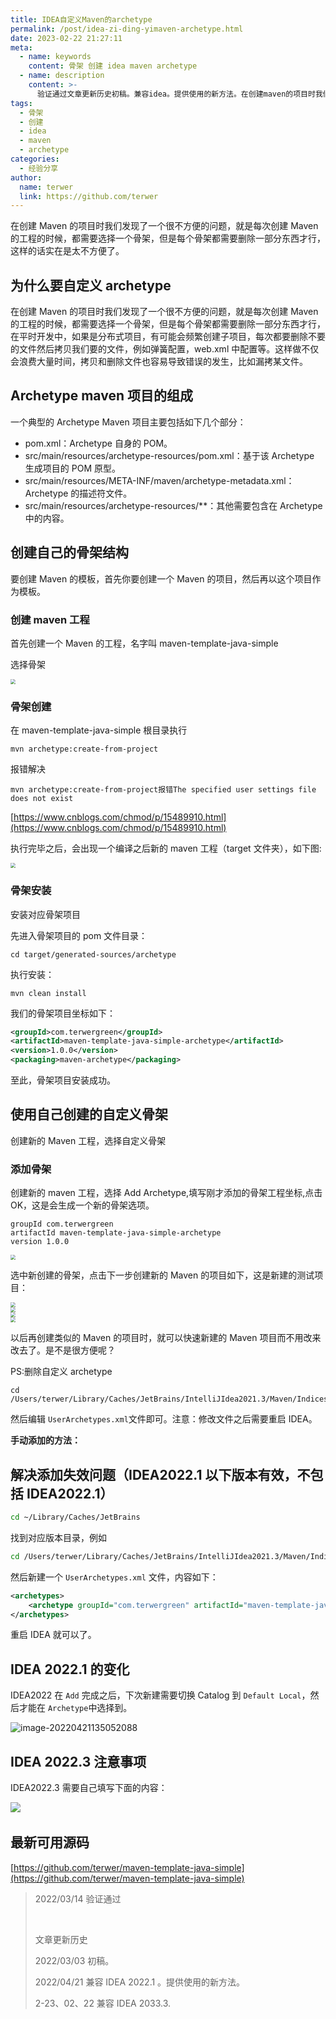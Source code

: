 ```yaml
---
title: IDEA自定义Maven的archetype
permalink: /post/idea-zi-ding-yimaven-archetype.html
date: 2023-02-22 21:27:11
meta:
  - name: keywords
    content: 骨架 创建 idea maven archetype
  - name: description
    content: >-
      验证通过文章更新历史初稿。兼容idea。提供使用的新方法。在创建maven的项目时我们发现了一个很不方便的问题就是每次创建maven的工程的时候都需要选择一个骨架但是每个骨架都需要删除一部分东西才行这样的话实在是太不方便了。为什么要自定义archetype在创建maven的项目时我们发现了一个很不方便的问题就是每次创建maven的工程的时候都需要选择一个骨架但是每个骨架都需要删除一部分东西才行在平时开发中如果是分布式项目有可能会频繁创建子项目每次都要删除不要的文件然后拷贝我们要的文件例如弹簧配置webxm
tags:
  - 骨架
  - 创建
  - idea
  - maven
  - archetype
categories:
  - 经验分享
author:
  name: terwer
  link: https://github.com/terwer
---
```




在创建 Maven 的项目时我们发现了一个很不方便的问题，就是每次创建 Maven 的工程的时候，都需要选择一个骨架，但是每个骨架都需要删除一部分东西才行，这样的话实在是太不方便了。

## 为什么要自定义 archetype

在创建 Maven 的项目时我们发现了一个很不方便的问题，就是每次创建 Maven 的工程的时候，都需要选择一个骨架，但是每个骨架都需要删除一部分东西才行，在平时开发中，如果是分布式项目，有可能会频繁创建子项目，每次都要删除不要的文件然后拷贝我们要的文件，例如弹簧配置，web.xml 中配置等。这样做不仅会浪费大量时间，拷贝和删除文件也容易导致错误的发生，比如漏拷某文件。

## Archetype maven 项目的组成

一个典型的 Archetype Maven 项目主要包括如下几个部分：

* pom.xml：Archetype 自身的 POM。
* src/main/resources/archetype-resources/pom.xml：基于该 Archetype 生成项目的 POM 原型。
* src/main/resources/META-INF/maven/archetype-metadata.xml：Archetype 的描述符文件。
* src/main/resources/archetype-resources/**：其他需要包含在 Archetype 中的内容。

## 创建自己的骨架结构

要创建 Maven 的模板，首先你要创建一个 Maven 的项目，然后再以这个项目作为模板。

### 创建 maven 工程

首先创建一个 Maven 的工程，名字叫 maven-template-java-simple

选择骨架

<div>
<img src="https://img1.terwer.space/20220314105651.jpeg" style="zoom:50%;" />
</div>

### 骨架创建

在 maven-template-java-simple 根目录执行

```
mvn archetype:create-from-project
```

报错解决

```
mvn archetype:create-from-project报错The specified user settings file does not exist
```

[https://www.cnblogs.com/chmod/p/15489910.html](https://www.cnblogs.com/chmod/p/15489910.html)

执行完毕之后，会出现一个编译之后新的 maven 工程（target 文件夹），如下图:

<div>
<img src="https://img1.terwer.space/20220314105712.jpeg" style="zoom:50%;" />
</div>

### 骨架安装

安装对应骨架项目

先进入骨架项目的 pom 文件目录：

```
cd target/generated-sources/archetype
```

执行安装：

```
mvn clean install
```

我们的骨架项目坐标如下：

```xml
<groupId>com.terwergreen</groupId>
<artifactId>maven-template-java-simple-archetype</artifactId>
<version>1.0.0</version>
<packaging>maven-archetype</packaging>
```

至此，骨架项目安装成功。

## 使用自己创建的自定义骨架

创建新的 Maven 工程，选择自定义骨架

### 添加骨架

创建新的 maven 工程，选择 Add Archetype,填写刚才添加的骨架工程坐标,点击 OK，这是会生成一个新的骨架选项。

```
groupId com.terwergreen
artifactId maven-template-java-simple-archetype
version 1.0.0
```

<div>
<img src="https://img1.terwer.space/20220314105749.jpeg" style="zoom:50%;" />
</div>

选中新创建的骨架，点击下一步创建新的 Maven 的项目如下，这是新建的测试项目：

<div>
<img src="https://img1.terwer.space/20220314105803.jpeg" style="zoom:50%;" />
</div>

<div>
<img src="https://img1.terwer.space/20220314105811.jpeg" style="zoom:50%;" />
</div>

<div>
<img src="https://img1.terwer.space/20220314105835.jpeg" style="zoom:50%;" />
</div>

<div>
<img src="https://img1.terwer.space/20220314105849.jpeg" style="zoom:50%;" />
</div>

以后再创建类似的 Maven 的项目时，就可以快速新建的 Maven 项目而不用改来改去了。是不是很方便呢？

PS:删除自定义 archetype

```
cd /Users/terwer/Library/Caches/JetBrains/IntelliJIdea2021.3/Maven/Indices
```

然后编辑 `UserArchetypes.xml`​ 文件即可。注意：修改文件之后需要重启 IDEA。

**手动添加的方法：**

## 解决添加失效问题（IDEA2022.1 以下版本有效，不包括 IDEA2022.1）

```bash
cd ~/Library/Caches/JetBrains
```

找到对应版本目录，例如

```bash
cd /Users/terwer/Library/Caches/JetBrains/IntelliJIdea2021.3/Maven/Indices
```

然后新建一个 `UserArchetypes.xml`​ 文件，内容如下：

```xml
<archetypes>
    <archetype groupId="com.terwergreen" artifactId="maven-template-java-simple-archetype" version="1.0.3" />
</archetypes>
```

重启 IDEA 就可以了。

## IDEA 2022.1 的变化

IDEA2022 在 `Add`​ 完成之后，下次新建需要切换 Catalog 到 `Default Local`​，然后才能在 `Archetype`​ 中选择到。

​![image-20220421135052088](https://img1.terwer.space/image-20220421135052088.png)​

## IDEA 2022.3 注意事项

IDEA2022.3 需要自己填写下面的内容：

​![](https://static.terwergreen.com/test/202302222136384.png)​

## 最新可用源码

[https://github.com/terwer/maven-template-java-simple](https://github.com/terwer/maven-template-java-simple)

> 2022/03/14 验证通过
>
> ‍
>
> 文章更新历史
>
> 2022/03/03 初稿。
>
> 2022/04/21 兼容 IDEA 2022.1 。提供使用的新方法。
>
> 2-23、02、22 兼容 IDEA 2033.3.
